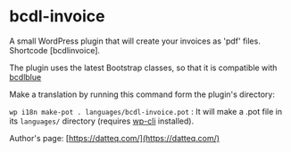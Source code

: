 # bcdl-invoice
A small WordPress plugin that will create your invoices as 'pdf' files. Shortcode [bcdlinvoice].

The plugin uses the latest Bootstrap classes, so that it is compatible with [bcdlblue](https://github.com/bchavdarov/bcdlblue/)

Make a translation by running this command form the plugin's directory:

`wp i18n make-pot . languages/bcdl-invoice.pot` : It will make a .pot file in its `languages/` directory (requires [wp-cli](https://make.wordpress.org/cli/handbook/guides/installing/) installed).

Author's page: [https://datteq.com/](https://datteq.com/)